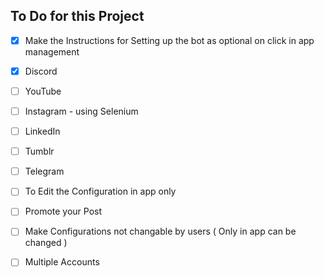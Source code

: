 ## To Do for this Project

 - [x] Make the Instructions for Setting up the bot as optional on click in app management
 - [x] Discord
 - [ ] YouTube
 - [ ] Instagram - using Selenium
 - [ ] LinkedIn
 - [ ] Tumblr
 - [ ] Telegram
 - [ ] To Edit the Configuration in app only
 - [ ] Promote your Post
 - [ ] Make Configurations not changable by users ( Only in app can be changed )
 - [ ] Multiple Accounts
 